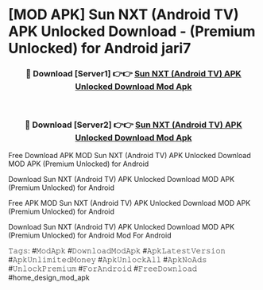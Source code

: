 # [MOD APK] Sun NXT (Android TV) APK Unlocked Download - (Premium Unlocked) for Android jari7



<div align="center">
<h3>🔴 Download [Server1] 👉👉 <a href="https://momento.my/?title=Sun_NXT_(Android_TV)_APK_Unlocked_Download">Sun NXT (Android TV) APK Unlocked Download Mod Apk</a></h3><br>

<h3>🔴 Download [Server2] 👉👉 <a href="https://momento.my/?title=Sun_NXT_(Android_TV)_APK_Unlocked_Download">Sun NXT (Android TV) APK Unlocked Download Mod Apk</a></h3>
</div>



Free Download APK MOD Sun NXT (Android TV) APK Unlocked Download MOD APK (Premium Unlocked) for Android

Download Sun NXT (Android TV) APK Unlocked Download MOD APK (Premium Unlocked) for Android

Free APK MOD Sun NXT (Android TV) APK Unlocked Download MOD APK (Premium Unlocked) for Android

Download Sun NXT (Android TV) APK Unlocked Download MOD APK (Premium Unlocked) for Android Mod For Android

𝚃𝚊𝚐𝚜: #𝙼𝚘𝚍𝙰𝚙𝚔 #𝙳𝚘𝚠𝚗𝚕𝚘𝚊𝚍𝙼𝚘𝚍𝙰𝚙𝚔 #𝙰𝚙𝚔𝙻𝚊𝚝𝚎𝚜𝚝𝚅𝚎𝚛𝚜𝚒𝚘𝚗 #𝙰𝚙𝚔𝚄𝚗𝚕𝚒𝚖𝚒𝚝𝚎𝚍𝙼𝚘𝚗𝚎𝚢 #𝙰𝚙𝚔𝚄𝚗𝚕𝚘𝚌𝚔𝙰𝚕𝚕 #𝙰𝚙𝚔𝙽𝚘𝙰𝚍𝚜 #𝚄𝚗𝚕𝚘𝚌𝚔𝙿𝚛𝚎𝚖𝚒𝚞𝚖 #𝙵𝚘𝚛𝙰𝚗𝚍𝚛𝚘𝚒𝚍 #𝙵𝚛𝚎𝚎𝙳𝚘𝚠𝚗𝚕𝚘𝚊𝚍 #home_design_mod_apk
